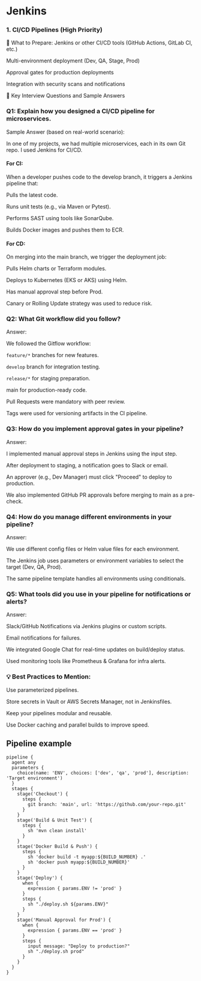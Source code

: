 # Jenkins
### 1. CI/CD Pipelines (High Priority)
📌 What to Prepare:
Jenkins or other CI/CD tools (GitHub Actions, GitLab CI, etc.)

Multi-environment deployment (Dev, QA, Stage, Prod)

Approval gates for production deployments

Integration with security scans and notifications

🎯 Key Interview Questions and Sample Answers
### Q1: Explain how you designed a CI/CD pipeline for microservices.
Sample Answer (based on real-world scenario):

In one of my projects, we had multiple microservices, each in its own Git repo. I used Jenkins for CI/CD.

#### For CI: 
When a developer pushes code to the develop branch, it triggers a Jenkins pipeline that:

Pulls the latest code.

Runs unit tests (e.g., via Maven or Pytest).

Performs SAST using tools like SonarQube.

Builds Docker images and pushes them to ECR.

#### For CD:

On merging into the main branch, we trigger the deployment job:

Pulls Helm charts or Terraform modules.

Deploys to Kubernetes (EKS or AKS) using Helm.

Has manual approval step before Prod.

Canary or Rolling Update strategy was used to reduce risk.

### Q2: What Git workflow did you follow?
Answer:

We followed the Gitflow workflow:

``` feature/* ``` branches for new features.

``` develop ``` branch for integration testing.

``` release/* ``` for staging preparation.

main for production-ready code.

Pull Requests were mandatory with peer review.

Tags were used for versioning artifacts in the CI pipeline.

### Q3: How do you implement approval gates in your pipeline?
Answer:

I implemented manual approval steps in Jenkins using the input step.

After deployment to staging, a notification goes to Slack or email.

An approver (e.g., Dev Manager) must click "Proceed" to deploy to production.

We also implemented GitHub PR approvals before merging to main as a pre-check.

### Q4: How do you manage different environments in your pipeline?
Answer:

We use different config files or Helm value files for each environment.

The Jenkins job uses parameters or environment variables to select the target (Dev, QA, Prod).

The same pipeline template handles all environments using conditionals.

### Q5: What tools did you use in your pipeline for notifications or alerts?
Answer:

Slack/GitHub Notifications via Jenkins plugins or custom scripts.

Email notifications for failures.

We integrated Google Chat for real-time updates on build/deploy status.

Used monitoring tools like Prometheus & Grafana for infra alerts.

### 💡 Best Practices to Mention:
Use parameterized pipelines.

Store secrets in Vault or AWS Secrets Manager, not in Jenkinsfiles.

Keep your pipelines modular and reusable.

Use Docker caching and parallel builds to improve speed.



## Pipeline example

```
pipeline {
  agent any
  parameters {
    choice(name: 'ENV', choices: ['dev', 'qa', 'prod'], description: 'Target environment')
  }
  stages {
    stage('Checkout') {
      steps {
        git branch: 'main', url: 'https://github.com/your-repo.git'
      }
    }
    stage('Build & Unit Test') {
      steps {
        sh 'mvn clean install'
      }
    }
    stage('Docker Build & Push') {
      steps {
        sh 'docker build -t myapp:${BUILD_NUMBER} .'
        sh 'docker push myapp:${BUILD_NUMBER}'
      }
    }
    stage('Deploy') {
      when {
        expression { params.ENV != 'prod' }
      }
      steps {
        sh "./deploy.sh ${params.ENV}"
      }
    }
    stage('Manual Approval for Prod') {
      when {
        expression { params.ENV == 'prod' }
      }
      steps {
        input message: "Deploy to production?"
        sh "./deploy.sh prod"
      }
    }
  }
}
```
